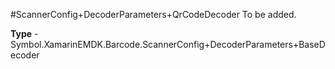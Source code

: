 #ScannerConfig+DecoderParameters+QrCodeDecoder
To be added.

**Type** - Symbol.XamarinEMDK.Barcode.ScannerConfig+DecoderParameters+BaseDecoder



